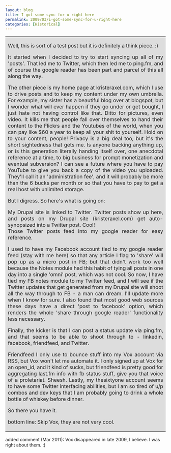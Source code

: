 ```yaml
---
layout: blog
title: I got some sync for u right here
permalink: 2009/03/i-got-some-sync-for-u-right-here
categories: [Historical]
---
```


<table cellpadding="5">
<tr style="background-color:#ddd;">
<td align='justify'>
<p>Well, this is sort of a test post but it is definitely a think piece. :)</p>
<p>It started when I decided to try to start syncing up all of my 'posts'. That led me to Twitter, which then led me to ping.fm, and of course the google reader has been part and parcel of this all along the way.</p>
<p>The other piece is my home page at kristeraxel.com, which I use to drive posts and to keep my content under my own umbrella. For example, my sister has a beautiful blog over at blogspot, but I wonder what will ever happen if they go under or get bought, I just hate not having control like that. Ditto for pictures, even video. It kills me that people fall over themselves to hand their content to the Flickrs and the Youtubes of the world, when you can pay like $60 a year to keep all your shit to yourself. Hold on to your content, people! Privacy is a big deal too, but it's the short sightedness that gets me. Is anyone backing anything up, or is this generation literally handing itself over, one anecdotal reference at a time, to big business for prompt monetization and eventual subversion? I can see a future where you have to pay YouTube to give you back a copy of the video you uploaded. They'll call it an 'administration fee', and it will probably be more than the 6 bucks per month or so that you have to pay to get a real host with unlimited storage.</p>
<p>But I digress. So here's what is going on:</p>
<p>My Drupal site is linked to Twitter. Twitter posts show up here, and posts on my Drupal site (kristeraxel.com) get auto-synopsized into a Twitter post. Cool!<br />
Those Twitter posts feed into my google reader for easy reference.</p>
<p>I used to have my Facebook account tied to my google reader feed (stay with me here) so that any article I flag to 'share' will pop up as a micro post in FB; but that didn't work too well because the Notes module had this habit of tying all posts in one day into a single 'omni' post, which was not cool. So now, I have tied my FB notes module to my Twitter feed, and I will see if the Twitter updates that get generated from my Drupal site will shoot all the way through to FB - a man can dream. I'll update more when I know for sure. I also found that most good web sources these days have a direct 'post to facebook' option, which renders the whole 'share through google reader' functionality less necessary.</p>
<p>Finally, the kicker is that I can post a status update via ping.fm, and that seems to be able to shoot through to - linkedin, facebook, friendfeed, and Twitter.</p>
<p>Friendfeed I only use to bounce stuff into my Vox account via RSS, but Vox won't let me automate it. I only signed up at Vox for an open_id, and it kind of sucks, but friendfeed is pretty good for aggregating last.fm info with fb status stuff, give you that voice of a proletariat. Sheesh. Lastly, my thesixtyone account seems to have some Twitter interfacing abilities, but I am so tired of u/p combos and dev keys that I am probably going to drink a whole bottle of whiskey before dinner.</p>
<p>So there you have it. </p>
<p>bottom line: Skip Vox, they are not very cool.</p>
</td>
</tr>
</table>

added comment (Mar 2011): Vox disappeared in late 2009, I believe. I was right about them. :)
